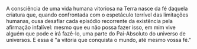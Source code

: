 ﻿A consciência de uma vida humana vitoriosa na Terra nasce da fé daquela criatura que, quando confrontada com o espetáculo terrível das limitações humanas, ousa desafiar cada episódio recorrente da existência pela afirmação infalível: mesmo que eu não possa fazer isso, em mim vive alguém que pode e irá fazê-lo, uma parte do Pai-Absoluto do universo de universos. E essa é "a vitória que conquista o mundo, até mesmo vossa fé."